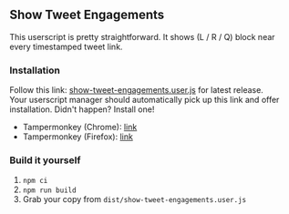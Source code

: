 ## Show Tweet Engagements

This userscript is pretty straightforward. It shows (L / R / Q) block near every timestamped tweet link.

### Installation
Follow this link: [show-tweet-engagements.user.js](https://github.com/lerarosalene/show-tweet-engagements/releases/latest/download/show-tweet-engagements.user.js) for latest release.  
Your userscript manager should automatically pick up this link and offer installation. Didn't happen? Install one!
- Tampermonkey (Chrome): [link](https://chrome.google.com/webstore/detail/tampermonkey/dhdgffkkebhmkfjojejmpbldmpobfkfo)
- Tampermonkey (Firefox): [link](https://addons.mozilla.org/firefox/addon/tampermonkey/)


### Build it yourself

1. `npm ci`
2. `npm run build`
3. Grab your copy from `dist/show-tweet-engagements.user.js`
